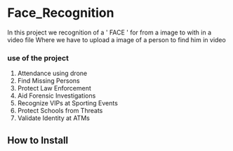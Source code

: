 # Face_Recognition

In this project we recognition of a ' FACE ' for from a image to with in a video file
Where we have to upload a image of a person to find him in video 

### use of the project 

1. Attendance using drone
2. Find Missing Persons
3. Protect Law Enforcement
4. Aid Forensic Investigations
5. Recognize VIPs at Sporting Events
6. Protect Schools from Threats
7. Validate Identity at ATMs 


## How to Install

